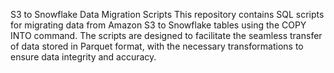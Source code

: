 S3 to Snowflake Data Migration Scripts
This repository contains SQL scripts for migrating data from Amazon S3 to Snowflake tables using the COPY INTO command. The scripts are designed to facilitate the seamless transfer of data stored in Parquet format, with the necessary transformations to ensure data integrity and accuracy.
